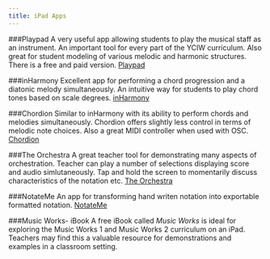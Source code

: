 ```yaml
---
title: iPad Apps
---
```


###Playpad
A very useful app allowing students to play the musical staff as an instrument.  An important tool for every part of the YCIW curriculum. Also great for student modeling of various melodic and harmonic structures. 
There is a free and paid version. [Playpad](https://itunes.apple.com/us/app/playpad.-music-theory-stave/id551346686?mt=8)


###inHarmony
Excellent app for performing a chord progression and a diatonic melody simultaneously. An intuitive way for students to play chord tones based on scale degrees. [inHarmony](https://itunes.apple.com/us/app/inharmony/id526295009?mt=8)


###Chordion
Similar to inHarmony with its ability to perform chords and melodies simultaneously. Chordion offers slightly less control in terms of melodic note choices. Also a great MIDI controller when used with OSC. [Chordion](https://itunes.apple.com/us/app/chordion-musical-instrument/id552182095?mt=8)

###The Orchestra
A great teacher tool for demonstrating many aspects of orchestration. Teacher can play a number of selections displaying score and audio simlutaneously. Tap and hold the screen to momentarily discuss characteristics of the notation etc. [The Orchestra](https://itunes.apple.com/us/app/the-orchestra/id560078788?mt=8)


###NotateMe
An app for transforming hand writen notation into exportable formatted notation. [NotateMe](https://itunes.apple.com/us/app/notateme/id699470139?mt=8)


###Music Works- iBook
A free iBook called *Music Works* is ideal for exploring the Music Works 1 and Music Works 2 curriculum on an iPad. Teachers may find this a valuable resource for demonstrations and examples in a classroom setting. 



